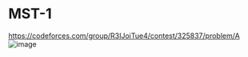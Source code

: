 # MST-1
https://codeforces.com/group/R3IJoiTue4/contest/325837/problem/A
![image](https://github.com/OrlovAlexey/Olympiad-programming/assets/33424589/ddd3608f-5382-4712-bb7c-7de3ea0e6216)
